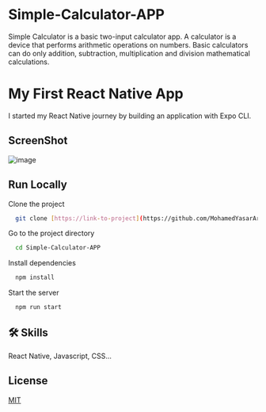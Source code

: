 # Simple-Calculator-APP
Simple Calculator is a basic two-input calculator app.  A calculator is a device that performs arithmetic operations on numbers. Basic calculators can do only addition, subtraction, multiplication and division mathematical calculations.

# My First React Native App
I started my React Native journey by building an application with Expo CLI.

## ScreenShot
![image](https://github.com/MohamedYasarArafat/Simple-Calculator-APP/assets/49508470/d4811485-80e4-407e-b20d-0634d5daf048)

## Run Locally

Clone the project

```bash
  git clone [https://link-to-project](https://github.com/MohamedYasarArafat/Simple-Calculator-APP.git)
```

Go to the project directory

```bash
  cd Simple-Calculator-APP
```

Install dependencies

```bash
  npm install
```

Start the server

```bash
  npm run start
```


## 🛠 Skills
React Native, Javascript, CSS...

## License

[MIT](https://choosealicense.com/licenses/mit/)
